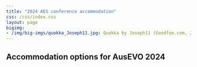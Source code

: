 ```yaml
---
title: "2024 AES conference accommodation"
css: /css/index.css
layout: page
bigimg:
- /img/big-imgs/quokka_Joseph11.jpg: Quokka by Joseph11 (Goodfon.com, 2023)
---
```


## Accommodation options for AusEVO 2024 

<object data="{{ site.baseurl }}/docs/2024/2024_accom_perth.pdf" width="95%" height="850px" type="application/pdf"></object>
<!-- <embed data="https://ausevo.github.io/docs/2024/2024_accom_perth.pdf" width="100%" height="850px" type="application/pdf" /> -->
<!-- <object data="https://ausevo.github.io/docs/2024/2024_accom_perth.pdf" width="1000" height="1000" type="application/pdf"></object> -->

